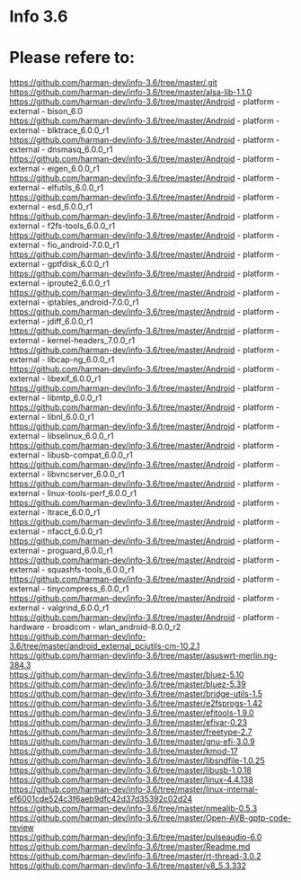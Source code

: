 # Info 3.6  
# Please refere to:  
https://github.com/harman-dev/info-3.6/tree/master/.git  
https://github.com/harman-dev/info-3.6/tree/master/alsa-lib-1.1.0  
https://github.com/harman-dev/info-3.6/tree/master/Android - platform - external - bison_6.0  
https://github.com/harman-dev/info-3.6/tree/master/Android - platform - external - blktrace_6.0.0_r1  
https://github.com/harman-dev/info-3.6/tree/master/Android - platform - external - dnsmasq_6.0.0_r1  
https://github.com/harman-dev/info-3.6/tree/master/Android - platform - external - eigen_6.0.0_r1  
https://github.com/harman-dev/info-3.6/tree/master/Android - platform - external - elfutils_6.0.0_r1  
https://github.com/harman-dev/info-3.6/tree/master/Android - platform - external - esd_6.0.0_r1  
https://github.com/harman-dev/info-3.6/tree/master/Android - platform - external - f2fs-tools_6.0.0_r1  
https://github.com/harman-dev/info-3.6/tree/master/Android - platform - external - fio_android-7.0.0_r1  
https://github.com/harman-dev/info-3.6/tree/master/Android - platform - external - gptfdisk_6.0.0_r1  
https://github.com/harman-dev/info-3.6/tree/master/Android - platform - external - iproute2_6.0.0_r1  
https://github.com/harman-dev/info-3.6/tree/master/Android - platform - external - iptables_android-7.0.0_r1  
https://github.com/harman-dev/info-3.6/tree/master/Android - platform - external - jdiff_6.0.0_r1  
https://github.com/harman-dev/info-3.6/tree/master/Android - platform - external - kernel-headers_7.0.0_r1  
https://github.com/harman-dev/info-3.6/tree/master/Android - platform - external - libcap-ng_6.0.0_r1  
https://github.com/harman-dev/info-3.6/tree/master/Android - platform - external - libexif_6.0.0_r1  
https://github.com/harman-dev/info-3.6/tree/master/Android - platform - external - libmtp_6.0.0_r1  
https://github.com/harman-dev/info-3.6/tree/master/Android - platform - external - libnl_6.0.0_r1  
https://github.com/harman-dev/info-3.6/tree/master/Android - platform - external - libselinux_6.0.0_r1  
https://github.com/harman-dev/info-3.6/tree/master/Android - platform - external - libusb-compat_6.0.0_r1  
https://github.com/harman-dev/info-3.6/tree/master/Android - platform - external - libvncserver_6.0.0_r1  
https://github.com/harman-dev/info-3.6/tree/master/Android - platform - external - linux-tools-perf_6.0.0_r1  
https://github.com/harman-dev/info-3.6/tree/master/Android - platform - external - ltrace_6.0.0_r1  
https://github.com/harman-dev/info-3.6/tree/master/Android - platform - external - nfacct_6.0.0_r1  
https://github.com/harman-dev/info-3.6/tree/master/Android - platform - external - proguard_6.0.0_r1  
https://github.com/harman-dev/info-3.6/tree/master/Android - platform - external - squashfs-tools_6.0.0_r1  
https://github.com/harman-dev/info-3.6/tree/master/Android - platform - external - tinycompress_6.0.0_r1  
https://github.com/harman-dev/info-3.6/tree/master/Android - platform - external - valgrind_6.0.0_r1  
https://github.com/harman-dev/info-3.6/tree/master/Android - platform - hardware - broadcom - wlan_android-8.0.0_r2  
https://github.com/harman-dev/info-3.6/tree/master/android_external_pciutils-cm-10.2.1  
https://github.com/harman-dev/info-3.6/tree/master/asuswrt-merlin.ng-384.3  
https://github.com/harman-dev/info-3.6/tree/master/bluez-5.10  
https://github.com/harman-dev/info-3.6/tree/master/bluez-5.39  
https://github.com/harman-dev/info-3.6/tree/master/bridge-utils-1.5  
https://github.com/harman-dev/info-3.6/tree/master/e2fsprogs-1.42  
https://github.com/harman-dev/info-3.6/tree/master/efitools-1.9.0  
https://github.com/harman-dev/info-3.6/tree/master/efivar-0.23  
https://github.com/harman-dev/info-3.6/tree/master/freetype-2.7  
https://github.com/harman-dev/info-3.6/tree/master/gnu-efi-3.0.9  
https://github.com/harman-dev/info-3.6/tree/master/kmod-17  
https://github.com/harman-dev/info-3.6/tree/master/libsndfile-1.0.25  
https://github.com/harman-dev/info-3.6/tree/master/libusb-1.0.18  
https://github.com/harman-dev/info-3.6/tree/master/linux-4.4.138  
https://github.com/harman-dev/info-3.6/tree/master/linux-internal-ef6001cde524c3f6aeb9dfc42d37d35392c02d24  
https://github.com/harman-dev/info-3.6/tree/master/nmealib-0.5.3  
https://github.com/harman-dev/info-3.6/tree/master/Open-AVB-gptp-code-review  
https://github.com/harman-dev/info-3.6/tree/master/pulseaudio-6.0  
https://github.com/harman-dev/info-3.6/tree/master/Readme.md  
https://github.com/harman-dev/info-3.6/tree/master/rt-thread-3.0.2  
https://github.com/harman-dev/info-3.6/tree/master/v8_5.3.332  
